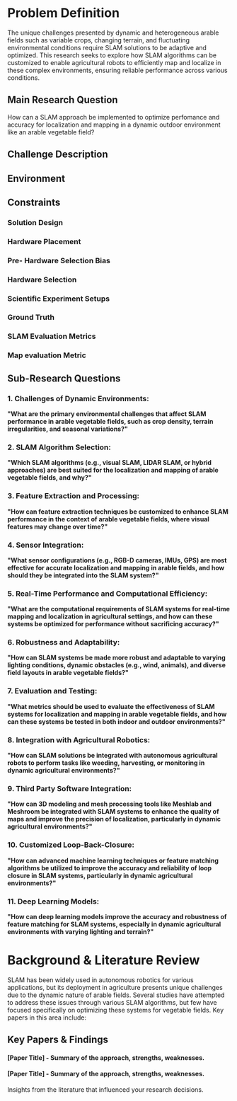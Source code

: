 # Problem Definition
The unique challenges presented by dynamic and heterogeneous arable fields such as variable crops, changing terrain, and fluctuating environmental conditions require SLAM solutions to be adaptive and optimized. This research seeks to explore how SLAM algorithms can be customized to enable agricultural robots to efficiently map and localize in these complex environments, ensuring reliable performance across various conditions.

##  Main Research Question

How can a SLAM approach be implemented to optimize perfomance and accuracy for localization and mapping in a dynamic outdoor environment like an arable vegetable field?


## Challenge Description

## Environment

## Constraints

### Solution Design

### Hardware Placement

### Pre- Hardware Selection Bias

### Hardware Selection
### Scientific Experiment Setups 
### Ground Truth
### SLAM Evaluation Metrics
###  Map evaluation Metric


## Sub-Research Questions

### 1. Challenges of Dynamic Environments:
**"What are the primary environmental challenges that affect SLAM performance in arable vegetable fields, such as crop density, terrain irregularities, and seasonal variations?"**



### 2. SLAM Algorithm Selection:
**"Which SLAM algorithms (e.g., visual SLAM, LIDAR SLAM, or hybrid approaches) are best suited for the localization and mapping of arable vegetable fields, and why?"**

### 3. Feature Extraction and Processing:
**"How can feature extraction techniques be customized to enhance SLAM performance in the context of arable vegetable fields, where visual features may change over time?"**

### 4. Sensor Integration:
**"What sensor configurations (e.g., RGB-D cameras, IMUs, GPS) are most effective for accurate localization and mapping in arable fields, and how should they be integrated into the SLAM system?"**

### 5. Real-Time Performance and Computational Efficiency:
**"What are the computational requirements of SLAM systems for real-time mapping and localization in agricultural settings, and how can these systems be optimized for performance without sacrificing accuracy?"**

### 6. Robustness and Adaptability:
**"How can SLAM systems be made more robust and adaptable to varying lighting conditions, dynamic obstacles (e.g., wind, animals), and diverse field layouts in arable vegetable fields?"**

### 7. Evaluation and Testing:
**"What metrics should be used to evaluate the effectiveness of SLAM systems for localization and mapping in arable vegetable fields, and how can these systems be tested in both indoor and outdoor environments?"**

### 8. Integration with Agricultural Robotics:
**"How can SLAM solutions be integrated with autonomous agricultural robots to perform tasks like weeding, harvesting, or monitoring in dynamic agricultural environments?"**

### 9. Third Party Software Integration:
**"How can 3D modeling and mesh processing tools like Meshlab and Meshroom be integrated with SLAM systems to enhance the quality of maps and improve the precision of localization, particularly in dynamic agricultural environments?"**

### 10. Customized Loop-Back-Closure:
**"How can advanced machine learning techniques or feature matching algorithms be utilized to improve the accuracy and reliability of loop closure in SLAM systems, particularly in dynamic agricultural environments?"**

### 11. Deep Learning Models:
**"How can deep learning models improve the accuracy and robustness of feature matching for SLAM systems, especially in dynamic agricultural environments with varying lighting and terrain?"**



# Background & Literature Review

SLAM has been widely used in autonomous robotics for various applications, but its deployment in agriculture presents unique challenges due to the dynamic nature of arable fields. Several studies have attempted to address these issues through various SLAM algorithms, but few have focused specifically on optimizing these systems for vegetable fields.
Key papers in this area include:

## Key Papers & Findings



#### [Paper Title] - Summary of the approach, strengths, weaknesses.

#### [Paper Title] - Summary of the approach, strengths, weaknesses.

Insights from the literature that influenced your research decisions.
